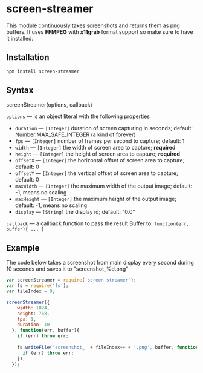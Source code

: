 # screen-streamer
This module continuously takes screenshots and returns them as png buffers. It uses **FFMPEG** with **x11grab** format support so make sure to have it installed.

## Installation
```bash
npm install screen-streamer

```

## Syntax
screenStreamer(options, callback)

`options` — is an object literal with the following properties
- `duration` — `[Integer]` duration of screen capturing in seconds; default: Number.MAX_SAFE_INTEGER (a kind of forever)
- `fps` — `[Integer]` number of frames per second to capture; default: 1
- `width` — `[Integer]` the width of screen area to capture; **required**
- `height` — `[Integer]` the height of screen area to capture; **required**
- `offsetX` — `[Integer]` the horizontal offset of screen area to capture; default: 0
- `offsetY` — `[Integer]` the vertical offset of screen area to capture; default: 0
- `maxWidth` — `[Integer]` the maximum width of the output image; default: -1, means no scaling
- `maxHeight` — `[Integer]` the maximum height of the output image; default: -1, means no scaling
- `display` — `[String]` the display id; default: "0.0"

`callback` — a callback function to pass the result Buffer to: `function(err, buffer){ ... }`

## Example
The code below takes a screenshot from main display every second during 10 seconds and saves it to "screenshot_%d.png"
```javascript
var screenStreamer = require('screen-streamer');
var fs = require('fs');
var fileIndex = 0;

screenStreamer({
    width: 1024,
    height: 768,
    fps: 1,
    duration: 10
  }, function(err, buffer){
    if (err) throw err;
  
    fs.writeFile('screenshot_' + fileIndex++ + '.png', buffer, function (err) {
      if (err) throw err;
    });
  });
```


